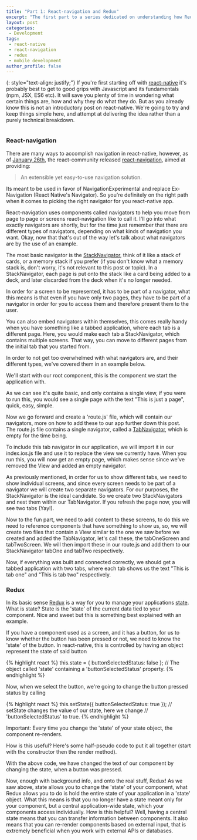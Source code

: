 ```yaml
---
title: "Part 1: React-navigation and Redux"
excerpt: "The first part to a series dedicated on understanding how Redux and react-navigation work together."
layout: post
categories:
 - Development
tags:
 - react-native
 - react-navigation
 - redux
 - mobile development
author_profile: false
---
```

{: style="text-align: justify;"}
If you're first starting off with [react-native](https://facebook.github.io/react-native/)  it's probably best to get to good grips with Javascript and its fundamentals (npm, JSX, ES6 etc). It will save you plenty of time in wondering what certain things are, how and why they do what they do. But as you already know this is not an introductory post on react-native. We're going to try and keep things simple here, and attempt at delivering the idea rather than a purely technical breakdown.

<figure class="align-center">
  <img src="{{ site.url }}{{ site.baseurl }}/assets/images/react_native+redux.png" alt="">
</figure>

### React-navigation

There are many ways to accomplish navigation in react-native, however, as of [January 26th](https://github.com/react-community/react-navigation/commits/master?after=cc22138b1927a006b6e2a29c2b3dd38da736a164+314), the react-community released [react-navigation](https://reactnavigation.org/), aimed at providing:

> An extensible yet easy-to-use navigation solution.

Its meant to be used in favor of NavigationExperimental and replace Ex-Navigation (React Native's Navigator). So you're definitely on the right path when it comes to picking the right navigator for you react-native app.

React-navigation uses components called navigators to help you move from page to page or screens react-navigation like to call it. I'll go into what exactly navigators are shortly, but for the time just remember that there are different types of navigators, depending on what kinds of navigation you want. Okay, now that that's out of the way let's talk about what navigators are by the use of an example.

The most basic navigator is the [StackNavigator](https://reactnavigation.org/docs/navigators/stack), think of it like a stack of cards, or a memory stack if you prefer (if you don't know what a memory stack is, don't worry, it's not relevant to this post or topic). In a StackNavigator, each page is put onto the stack like a card being added to a deck, and later discarded from the deck when it's no longer needed.

In order for a screen to be represented, it has to be part of a navigator, what this means is that even if you have only two pages, they have to be part of a navigator in order for you to access them and therefore present them to the user.

You can also embed navigators within themselves, this comes really handy when you have something like a tabbed application, where each tab is a different page. Here, you would make each tab a StackNavigator, which contains multiple screens. That way, you can move to different pages from the initial tab that you started from.

In order to not get too overwhelmed with what navigators are, and their different types, we've covered them in an example below.

We'll start with our root component, this is the component we start the application with.

<script src="https://gist.github.com/ItsMeVlad/54b955b1ca42a86c125bb9761108e4ed.js"></script>

As we can see it's quite basic, and only contains a single view, if you were to run this, you would see a single page with the text "This is just a page", quick, easy, simple.

Now we go forward and create a 'route.js' file, which will contain our navigators, more on how to add these to our app further down this post. The route.js file contains a single navigator, called a [TabNavigator](https://reactnavigation.org/docs/navigators/tab), which is empty for the time being.

<script src="https://gist.github.com/ItsMeVlad/route.js"></script>

To include this tab navigator in our application, we will import it in our index.ios.js file and use it to replace the view we currently have. When you run this, you will now get an empty page, which makes sense since we've removed the View and added an empty navigator.

<script src="https://gist.github.com/ItsMeVlad/index.ios.js"></script>

As previously mentioned, in order for us to show different tabs, we need to show individual screens, and since every screen needs to be part of a navigator we will create two separate navigators. For our purposes, the StackNavigator is the ideal candidate. So we create two StackNavigators and nest them within our TabNavigator. If you refresh the page now, you will see two tabs (Yay!).

<script src="https://gist.github.com/ItsMeVlad/route.js"></script>

Now to the fun part, we need to add content to these screens, to do this we need to reference components that have something to show us, so, we will create two files that contain a View similar to the one we saw before we created and added the TabNavigator, let's call these, the tabOneScreen and tabTwoScreen. We will then import these in our route.js and add them to our StackNavigator tabOne and tabTwo respectively.

<script src="https://gist.github.com/ItsMeVlad/tabOneScreen.js"></script>
<script src="https://gist.github.com/ItsMeVlad/tabTwoScreen.js"></script>
<script src="https://gist.github.com/ItsMeVlad/route.js"></script>

Now, if everything was built and connected correctly, we should get a tabbed application with two tabs, where each tab shows us the text "This is tab one" and "This is tab two" respectively.

### Redux

In its basic sense [Redux](http://redux.js.org/) is a way for you to manage your applications [state](https://facebook.github.io/react-native/docs/state.html). What is state? State is the 'state' of the current data tied to your component. Nice and sweet but this is something best explained with an example.

If you have a component used as a screen, and it has a button, for us to know whether the button has been pressed or not, we need to know the 'state' of the button. In react-native, this is controlled by having an object represent the state of said button

{% highlight react %}
  this.state = { buttonSelectedStatus: false }; // The object called 'state' containing a 'buttonSelectedStatus' property.
{% endhighlight %}

Now, when we select the button, we're going to change the button pressed status by calling

{% highlight react %}
  this.setState({ buttonSelectedStatus: true }); // setState changes the value of our state, here we change
                                                 // 'buttonSelectedStatus' to true.
{% endhighlight %}

Important: Every time you change the 'state' of your state object, the component re-renders.

How is this useful? Here's some half-pseudo code to put it all together (start with the constructor then the render method).

<script src="https://gist.github.com/ItsMeVlad/54b955b1ca42a86c125bb9761108e4ed.js"></script>

With the above code, we have changed the text of our component by changing the state, when a button was pressed.


Now, enough with background info, and onto the real stuff, Redux! As we saw above, state allows you to change the 'state' of your component, what Redux allows you to do is hold the entire state of your application in a 'state' object. What this means is that you no longer have a state meant only for your component, but a central application-wide state, which your components access individually. How is this helpful? Well, having a central state means that you can transfer information between components. It also means that you can re-render components based on external input, that is extremely beneficial when you work with external APIs or databases.
